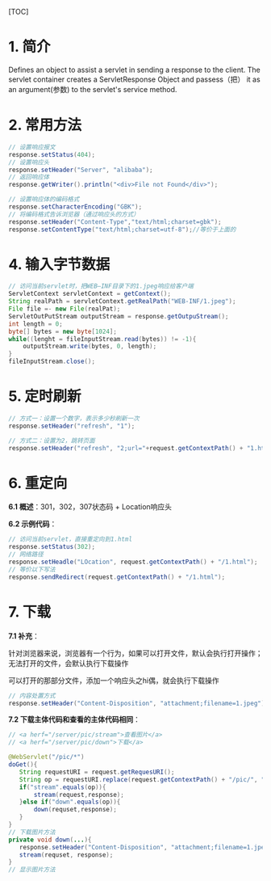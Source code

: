 [TOC]

# 1. 简介

Defines an object to assist a servlet in sending a response to the client. The servlet container creates a ServletResponse Object and passess（把） it as an argument(参数) to the servlet's service method.

# 2. 常用方法

```java
// 设置响应报文
response.setStatus(404);
// 设置响应头
response.setHeader("Server", "alibaba");
// 返回响应体
response.getWriter().println("<div>File not Found</div>");

// 设置响应体的编码格式
response.setCharacterEncoding("GBK");
// 将编码格式告诉浏览器（通过响应头的方式）
response.setHeader("Content-Type","text/html;charset=gbk");
response.setContentType("text/html;charset=utf-8");//等价于上面的
```

# 4. 输入字节数据

```java
// 访问当前servlet时，把WEB—INF目录下的1.jpeg响应给客户端
ServletContext servletContext = getContext();
String realPath = servletContext.getRealPath("WEB-INF/1.jpeg");
File file =- new File(realPat);
ServletOutPutStream outputStream = response.getOutpuStream();
int length = 0;
byte[] bytes = new byte[1024];
while((lenght = fileInputStream.read(bytes)) != -1){
    outputStream.write(bytes, 0, length);
}
fileInputStream.close();
```



# 5. 定时刷新

```java
// 方式一：设置一个数字，表示多少秒刷新一次
response.setHeader("refresh", "1");

// 方式二：设置为2，跳转页面
response.setHeader("refresh", "2;url="+request.getContextPath() + "1.html");
```



# 6. 重定向

**6.1 概述**：301，302，307状态码 + Location响应头

**6.2 示例代码**：

```java
// 访问当前servlet，直接重定向到1.html
response.setStatus(302);
// 网络路径
response.setHeadle("LOcation", request.getContextPath() + "/1.html");
// 等价以下写法
response.sendRedirect(request.getContextPath() + "/1.html");
```

# 7. 下载

**7.1 补充**：

针对浏览器来说，浏览器有一个行为，如果可以打开文件，默认会执行打开操作；无法打开的文件，会默认执行下载操作

可以打开的那部分文件，添加一个响应头之hi偶，就会执行下载操作

```java
// 内容处置方式
response.setHeader("Content-Disposition", "attachment;filename=1.jpeg");
```

**7.2 下载主体代码和查看的主体代码相同**：

 ```java
// <a herf="/server/pic/stream">查看图片</a>
// <a herf="/server/pic/down">下载</a>

@WebServlet("/pic/*")
doGet(){
    String requestURI = request.getRequesURI();
    String op = requestURI.replace(request.getContextPath() + "/pic/", "");
    if("stream".equals(op)){
        stream(request,response);
    }else if("down".equals(op)){
        down(requset,response);
    }
}
// 下载图片方法
private void down(...){
    response.setHeader("Content-Disposition", "attachment;filename=1.jpeg");
    stream(requset, response);
}
// 显示图片方法
 ```



